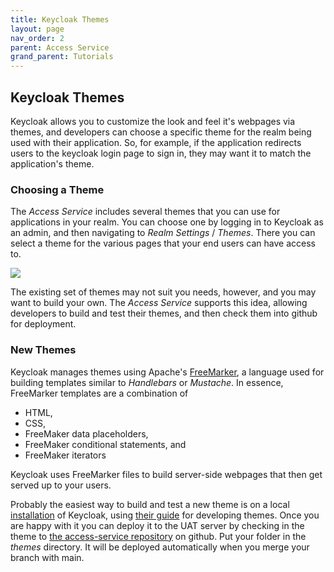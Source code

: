 ```yaml
---
title: Keycloak Themes
layout: page
nav_order: 2
parent: Access Service
grand_parent: Tutorials
---
```


## Keycloak Themes

Keycloak allows you to customize the look and feel it's webpages via themes, and developers can choose a specific theme for the realm being used with their application. So, for example, if the application redirects users to the keycloak login page to sign in, they may want it to match the application's theme.

### Choosing a Theme

The _Access Service_ includes several themes that you can use for applications in your realm. You can choose one by logging in to Keycloak as an admin, and then
navigating to _Realm Settings_ / _Themes_. There you can select a theme for the various pages that your end users can have access to.

![](adsp-monorepo/assets/access-service/keycloak-themes.png)

The existing set of themes may not suit you needs, however, and you may want to build your own. The _Access Service_ supports this idea, allowing developers to build and test their themes, and then check them into github for deployment.

### New Themes

Keycloak manages themes using Apache's [FreeMarker](https://freemarker.apache.org/docs/index.html), a language used for building templates similar to _Handlebars_ or _Mustache_. In essence, FreeMarker templates are a combination of

- HTML,
- CSS,
- FreeMaker data placeholders,
- FreeMaker conditional statements, and
- FreeMaker iterators

Keycloak uses FreeMarker files to build server-side webpages that then get served up to your users.

Probably the easiest way to build and test a new theme is on a local [installation](https://www.keycloak.org/docs/18.0/server_installation/) of Keycloak, using [their guide](https://www.keycloak.org/docs/18.0/server_development/) for developing themes. Once you are happy with it you can deploy it to the UAT server by checking in the theme to [the access-service repository](https://github.com/GovAlta/access-service) on github. Put your folder in the _themes_ directory. It will be deployed automatically when you merge your branch with main.
